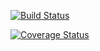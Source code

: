 [![Build Status](https://travis-ci.org/spittieUM/c4cs-f18-rpn.png?branch=master)](https://travis-ci.org/spittieUM/c4cs-f18-rpn)

[![Coverage Status](https://coveralls.io/repos/github/spittieUM/c4cs-f18-rpn/badge.svg?branch=master)](https://coveralls.io/github/spittieUM/c4cs-f18-rpn?branch=master)
